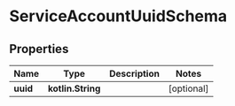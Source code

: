 
# ServiceAccountUuidSchema

## Properties
Name | Type | Description | Notes
------------ | ------------- | ------------- | -------------
**uuid** | **kotlin.String** |  |  [optional]



